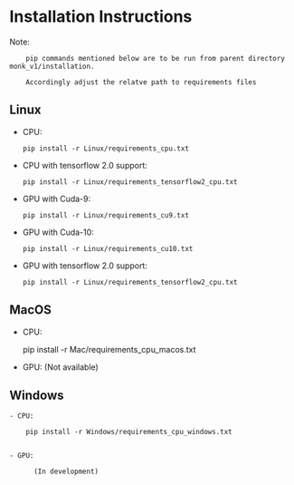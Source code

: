 # Installation Instructions

Note: 
  
        pip commands mentioned below are to be run from parent directory monk_v1/installation. 
  
        Accordingly adjust the relatve path to requirements files



## Linux 
  
  - CPU: 
        
        pip install -r Linux/requirements_cpu.txt
  
  - CPU with tensorflow 2.0 support:
        
        pip install -r Linux/requirements_tensorflow2_cpu.txt
  
  - GPU with Cuda-9: 
        
        pip install -r Linux/requirements_cu9.txt
  
  - GPU with Cuda-10: 
        
        pip install -r Linux/requirements_cu10.txt
  
  - GPU with tensorflow 2.0 support:
        
        pip install -r Linux/requirements_tensorflow2_cpu.txt
        
        
## MacOS

   - CPU:
   
        pip install -r Mac/requirements_cpu_macos.txt
        
        
   - GPU:
          (Not available)
          
          
          
## Windows

    - CPU:
    
        pip install -r Windows/requirements_cpu_windows.txt
        
        
    - GPU:
    
          (In development)
  
